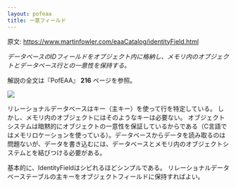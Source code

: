 ```yaml
---
layout: pofeaa
title: 一意フィールド
---
```


原文: <https://www.martinfowler.com/eaaCatalog/identityField.html>

*データベースのIDフィールドをオブジェクト内に格納し、メモリ内のオブジェクトとデータベース行との一意性を保持する。*

解説の全文は『PofEAA』 **216** ページを参照。

![](https://www.martinfowler.com/eaaCatalog/idFieldSketch.gif)

リレーショナルデータベースはキー（主キー）を使って行を特定している。
しかし、メモリ内のオブジェクトにはそのようなキーは必要ない。
オブジェクトシステムは暗黙的にオブジェクトの一意性を保証しているからである（C言語ではメモリロケーションを使っている）。データベースからデータを読み取るのは問題ないが、データを書き込むには、データベースとメモリ内のオブジェクトシステムとを結びつける必要がある。

基本的に、IdentityFieldはシビれるほどシンプルである。
リレーショナルデータベーステーブルの主キーをオブジェクトフィールドに保持すればよい。
